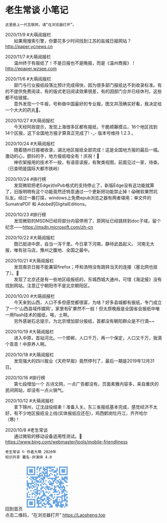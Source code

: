 老生常谈 小笔记
================

	这里是上一代互联网，请“在浏览器打开”。

2020/11/9	#大萌阅报栏  
　　如果用搜索引擎，你要花多少时间找到江苏的盐城日报网站？ http://paper.ycnews.cn

2020/11/7	#大萌阅报栏  
　　温州终于有报纸了！不是日报也不是晚报，而是《温州商报》！ http://epaper.wzsee.com

2020/11/6	#大萌阅报栏  
　　部门与行业报纸段落比预计完成得快，因为很多部门报纸达不到收录标准。有的不提供免费阅读，有的版式老旧阅读效果很差，有的因部门合并已经休刊，这些都不给链接。  
　　意外发现一个牛报，号称做中国最好的专业报，图文并茂确实好看，我决定给一个大大的药丸💊。

2020/10/27	#大萌阅报栏  
　　今天经阿政提示，发现上海很多区都有报纸，干脆顺藤摸瓜，16个地区找到14个区报，这下全国地方报才算真正完成了! -_- 版本号维持 1.2.3 。

2020/10/24	#大萌阅报栏  
　　随着随州日报被收录，湖北地区报纸全部完成！这是全国地方报的最后一城。激动的心，颤抖的手，地方报纸咱全有！庆祝！🎉  
　　神农架报用的技术不一般，有语音读报，有聚类视图，前面见过一家，待查。（已查明是国际大都市铁岭）

2020/10/24 	#排行榜  
　　发现微软把老Edge对ePub格式的支持停止了，新版Edge没有这功能就算了，旧版明明有这个功能竟然还特意通过一个更新把功能禁止掉！😱微软果然坑队友。经过一番打探，windows上免费epub浏览之器有两者堪用：单文件的SumatraPDF 和 Adobe的DigitalEditions。

2020/10/23 	#排行榜  
　　发现微软的MSDN已经将部分内容停用了，原网址已经跳转到doc子域，留个纪念——https://msdn.microsoft.com/zh-cn

2020/10/22 	#大萌阅报栏  
　　既已挺进中原，自当一泻千里。今日拿下河南，静待武昌起义。  河南无大报，唯有驻马店，豫州之腹地、全国之最中。

2020/10/21	#大萌阅报栏  
　　发现南京日报不能兼容firefox；呼和浩特没有跳转当天的连接（塞北网也挂了）。🙁  
　　发现了北京还是有一些地区级报纸的，东城西城大通州，可惜《海淀报》没有找到网站。注意辽宁朝阳市不是北京朝阳区。

2020/10/20	#大萌阅报栏  
　　今天来到山西，人口不多但感觉都很富，为啥？好多县城都有报纸，专门成立了一个‘山西县域传媒网’，家里有矿果然不一般！但太原晚报是全国省会报纸中唯一用flash技术的报纸，唉，土啊。  
　　另外感谢石总提示，为北京增加部分报纸，首都没有朝阳群众是不行滴~~

2020/10/19	#大萌阅报栏  
　　进入中原，首站河北。一个邯郸，人口千万，再一个保定，人口又千万，我滴个乖乖！中原养人啊。

2020/10/18	#大萌阅报栏  
　　发现强大的四川报业《天府早报》竟然停刊了，最后一期是2019年12月31日。

2020/10/16	#排行榜  
　　第七段增加一个 古诗文网，一点广告都没有，页面素雅内容多，来自重庆的民间网站，却没有一点火锅气。

2020/10/12	#大萌阅报栏  
　　拿下锦州，辽沈战役结束！准备入关。东三省报纸基本完成，感觉经济不太好，有不少地区报纸没上线(实体报纸应还在)，鸡西鹤岗牡丹江，齐齐哈尔（寒)！

2020/10/8	#老生常谈  
　　通过微软的移动设备适用性测试。📱https://www.bing.com/webmaster/tools/mobile-friendliness


	老生常谈 © 作者大萌 2020年
	知识共享 署名-非演绎 4.0

回到首页
<a href=".." title="返回老生常谈首页"><img src="../indexQR-Blue.png" /></a>  
点击二维码，“在浏览器打开” https://Laosheng.top

